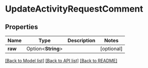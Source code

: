 # UpdateActivityRequestComment

## Properties

Name | Type | Description | Notes
------------ | ------------- | ------------- | -------------
**raw** | Option<**String**> |  | [optional]

[[Back to Model list]](../README.md#documentation-for-models) [[Back to API list]](../README.md#documentation-for-api-endpoints) [[Back to README]](../README.md)


